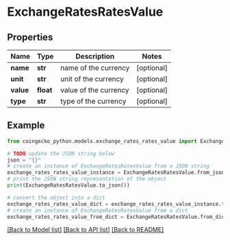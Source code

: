 # ExchangeRatesRatesValue


## Properties

Name | Type | Description | Notes
------------ | ------------- | ------------- | -------------
**name** | **str** | name of the currency | [optional] 
**unit** | **str** | unit of the currency | [optional] 
**value** | **float** | value of the currency | [optional] 
**type** | **str** | type of the currency | [optional] 

## Example

```python
from coingecko_python.models.exchange_rates_rates_value import ExchangeRatesRatesValue

# TODO update the JSON string below
json = "{}"
# create an instance of ExchangeRatesRatesValue from a JSON string
exchange_rates_rates_value_instance = ExchangeRatesRatesValue.from_json(json)
# print the JSON string representation of the object
print(ExchangeRatesRatesValue.to_json())

# convert the object into a dict
exchange_rates_rates_value_dict = exchange_rates_rates_value_instance.to_dict()
# create an instance of ExchangeRatesRatesValue from a dict
exchange_rates_rates_value_from_dict = ExchangeRatesRatesValue.from_dict(exchange_rates_rates_value_dict)
```
[[Back to Model list]](../README.md#documentation-for-models) [[Back to API list]](../README.md#documentation-for-api-endpoints) [[Back to README]](../README.md)


